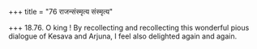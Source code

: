 +++
title = "76 राजन्संस्मृत्य संस्मृत्य"

+++
18.76. O king ! By recollecting and recollecting this wonderful pious
dialogue of Kesava and Arjuna, I feel also delighted again and again.
